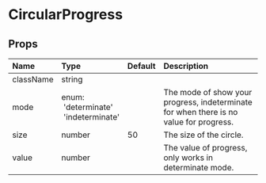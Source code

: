 CircularProgress
================



Props
-----


| Name | Type | Default | Description |
|:-----|:-----|:-----|:-----|
| className | string |  |   |
| mode | enum:<br>&nbsp;'determinate'<br>&nbsp;'indeterminate'<br> |  |  The mode of show your progress, indeterminate for when there is no value for progress. |
| size | number | 50 |  The size of the circle. |
| value | number |  |  The value of progress, only works in determinate mode. |

